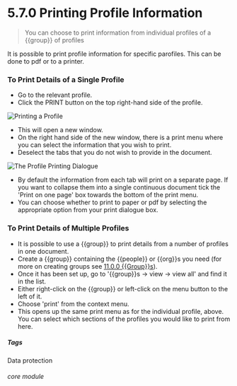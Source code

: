 
# 5.7.0 Printing Profile Information

> You can choose to print information from individual profiles of a {{group}} of profiles

It is possible to print profile information for specific parofiles. This can be done to pdf or to a printer. 

### To Print Details of a Single Profile

- Go to the relevant profile.
- Click the PRINT button on the top right-hand side of the profile. 

![Printing a Profile](5.7.0a.png)

- This will open a new window.
- On the right hand side of the new window, there is a print menu where you can select the information that you wish to print. 
- Deselect the tabs that you do not wish to provide in the document.

![The Profile Printing Dialogue](5.7.0b.png)

- By default the information from each tab will print on a separate page. If you want to collapse them into a single continuous document tick the 'Print on one page' box towards the bottom of the print menu. 
- You can choose whether to print to paper or pdf by selecting the appropriate option from your print dialogue box.

### To Print Details of Multiple Profiles

- It is possible to use a {{group}} to print details from a number of profiles in one document. 
- Create a {{group}} containing the {{people}} or {{org}}s you need (for more on creating groups see [11.0.0 {{Group}}s](/help/index/p/11.0.0)).
- Once it has been set up, go to '{{group}}s -> view -> view all' and find it in the list.
- Either right-click on the {{group}} or left-click on the menu button to the left of it. 
- Choose 'print' from the context menu.
- This opens up the same print menu as for the individual profile, above. You can select which sections of the profiles you would like to print from here.


##### Tags
Data protection

###### core module
